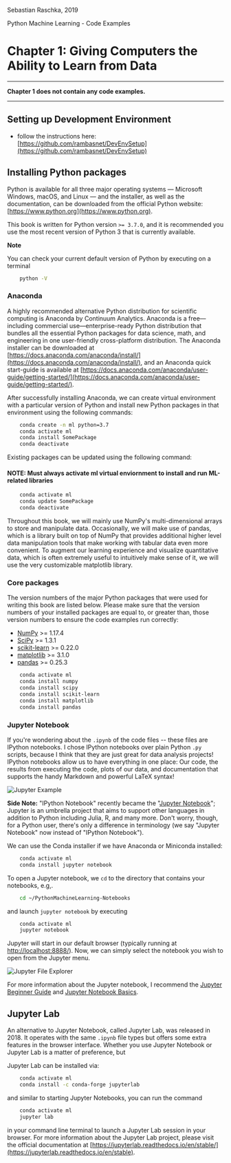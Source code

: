 Sebastian Raschka, 2019

Python Machine Learning - Code Examples

# Chapter 1: Giving Computers the Ability to Learn from Data

---

**Chapter 1 does not contain any code examples.**

---

## Setting up Development Environment

- follow the instructions here: [https://github.com/rambasnet/DevEnvSetup](https://github.com/rambasnet/DevEnvSetup)

## Installing Python packages

Python is available for all three major operating systems — Microsoft Windows, macOS, and Linux — and the installer, as well as the documentation, can be downloaded from the official Python website: [https://www.python.org](https://www.python.org).

This book is written for Python version `>= 3.7.0`, and it is recommended
you use the most recent version of Python 3 that is currently available.

**Note**

You can check your current default version of Python by executing on a terminal

```bash
    python -V
```

### Anaconda

A highly recommended alternative Python distribution for scientific computing
is Anaconda by Continuum Analytics. Anaconda is a free—including commercial use—enterprise-ready Python distribution that bundles all the essential Python packages for data science, math, and engineering in one user-friendly cross-platform distribution. The Anaconda installer can be downloaded at [https://docs.anaconda.com/anaconda/install/](https://docs.anaconda.com/anaconda/install/), and an Anaconda quick start-guide is available at [https://docs.anaconda.com/anaconda/user-guide/getting-started/](https://docs.anaconda.com/anaconda/user-guide/getting-started/).

After successfully installing Anaconda, we can create virtual environment with a particular version of Python and install new Python packages in that environment using the following commands:


```bash
    conda create -n ml python=3.7
    conda activate ml
    conda install SomePackage
    conda deactivate
```

Existing packages can be updated using the following command:
#### NOTE: Must always activate ml virtual enviornment to install and run ML-related libraries

```bash
    conda activate ml
    conda update SomePackage
    conda deactivate
```

Throughout this book, we will mainly use NumPy's multi-dimensional arrays to store and manipulate data. Occasionally, we will make use of pandas, which is a library built on top of NumPy that provides additional higher level data manipulation tools that make working with tabular data even more convenient. To augment our learning experience and visualize quantitative data, which is often extremely useful to intuitively make sense of it, we will use the very customizable matplotlib library.

### Core packages

The version numbers of the major Python packages that were used for writing this book are listed below. Please make sure that the version numbers of your installed packages are equal to, or greater than, those version numbers to ensure the code examples run correctly:

- [NumPy](http://www.numpy.org) >= 1.17.4
- [SciPy](http://www.scipy.org) >= 1.3.1
- [scikit-learn](http://scikit-learn.org/stable/) >= 0.22.0
- [matplotlib](http://matplotlib.org) >= 3.1.0
- [pandas](http://pandas.pydata.org) >= 0.25.3

```bash
    conda activate ml
    conda install numpy
    conda install scipy
    conda install scikit-learn
    conda install matplotlib
    conda install pandas
```

### Jupyter Notebook

If you're wondering about the `.ipynb` of the code files -- these files are IPython notebooks. I chose IPython notebooks over plain Python `.py` scripts, because I think that they are just great for data analysis projects! IPython notebooks allow us to have everything in one place: Our code, the results from executing the code, plots of our data, and documentation that supports the handy Markdown and powerful LaTeX syntax!

![Jupyter Example](./images/ipynb_ex1.png)

**Side Note:**  "IPython Notebook" recently became the "[Jupyter Notebook](<http://jupyter.org>)"; Jupyter is an umbrella project that aims to support other languages in addition to Python including Julia, R, and many more. Don't worry, though, for a Python user, there's only a difference in terminology (we say "Jupyter Notebook" now instead of "IPython Notebook").

We can use the Conda installer if we have Anaconda or Miniconda installed:

```bash
    conda activate ml
    conda install jupyter notebook
```

To open a Jupyter notebook, we `cd` to the directory that contains your notebooks, e.g,.

```bash
    cd ~/PythonMachineLearning-Notebooks
```

and launch `jupyter notebook` by executing

```bash
    conda activate ml
    jupyter notebook
```

Jupyter will start in our default browser (typically running at [http://localhost:8888/](http://localhost:8888/)). Now, we can simply select the notebook you wish to open from the Jupyter menu.

![Jupyter File Explorer](./images/ipynb_ex2.png)

For more information about the Jupyter notebook, I recommend the [Jupyter Beginner Guide](http://jupyter-notebook-beginner-guide.readthedocs.org/en/latest/what_is_jupyter.html) and [Jupyter Notebook Basics](https://jupyter-notebook.readthedocs.io/en/stable/examples/Notebook/Notebook%20Basics.html).

## Jupyter Lab

An alternative to Jupyter Notebook, called Jupyter Lab, was released in 2018. It operates with the same `.ipynb` file types but offers some extra features in the browser interface. Whether you use Jupyter Notebook or Jupyter Lab is a matter of preference, but

Jupyter Lab can be installed via:

```bash
    conda activate ml
    conda install -c conda-forge jupyterlab
```

and similar to starting Jupyter Notebooks, you can run the command 

```bash
    conda activate ml
    jupyter lab
```

in your command line terminal to launch a Jupyter Lab session in your browser. For more information about the Jupyter Lab project, please visit the official documentation at [https://jupyterlab.readthedocs.io/en/stable/](https://jupyterlab.readthedocs.io/en/stable).
